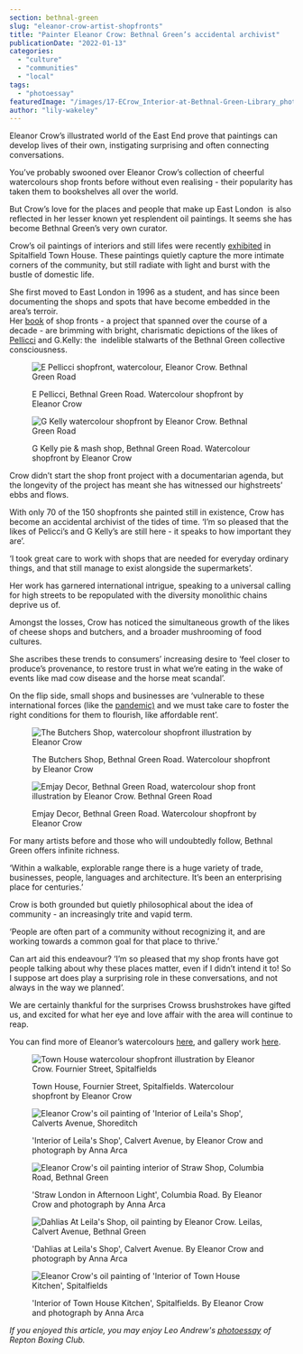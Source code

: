 ```yaml
---
section: bethnal-green
slug: "eleanor-crow-artist-shopfronts"
title: "Painter Eleanor Crow: Bethnal Green’s accidental archivist"
publicationDate: "2022-01-13"
categories: 
  - "culture"
  - "communities"
  - "local"
tags: 
  - "photoessay"
featuredImage: "/images/17-ECrow_Interior-at-Bethnal-Green-Library_photo-Steve-Russell-Studios-LOWRES.jpg"
author: "lily-wakeley"
---
```


Eleanor Crow’s illustrated world of the East End prove that paintings can develop lives of their own, instigating surprising and often connecting conversations.

You’ve probably swooned over Eleanor Crow’s collection of cheerful watercolours shop fronts before without even realising - their popularity has taken them to bookshelves all over the world. 

But Crow’s love for the places and people that make up East London  is also reflected in her lesser known yet resplendent oil paintings. It seems she has become Bethnal Green’s very own curator. 

Crow’s oil paintings of interiors and still lifes were recently [exhibited](https://www.townhousespitalfields.com/eleanor-crow-a-step-inside/) in Spitalfield Town House. These paintings quietly capture the more intimate corners of the community, but still radiate with light and burst with the bustle of domestic life.

She first moved to East London in 1996 as a student, and has since been documenting the shops and spots that have become embedded in the area’s terroir.   
Her [book](https://romanroadlondon.com/shopfronts-of-london-eleanor-crow-book-review/) of shop fronts - a project that spanned over the course of a decade - are brimming with bright, charismatic depictions of the likes of [Pellicci](https://bethnalgreenlondon.co.uk/e-pellicci-cafe-anna-nev-interview/) and G.Kelly: the  indelible stalwarts of the Bethnal Green collective consciousness.

<figure>

![E Pellicci shopfront, watercolour, Eleanor Crow. Bethnal Green Road](/images/E-Pellicci-Bethnal-Green-Road-Bethnal-Green-1000px-1024x682.jpg)

<figcaption>

E Pellicci, Bethnal Green Road. Watercolour shopfront by Eleanor Crow

</figcaption>

</figure>

<figure>

![G Kelly watercolour shopfront by Eleanor Crow. Bethnal Green Road](/images/G-Kelly-Bethnal-Green-Road-1000px-1024x682.jpg)

<figcaption>

G Kelly pie & mash shop, Bethnal Green Road. Watercolour shopfront by Eleanor Crow

</figcaption>

</figure>

Crow didn’t start the shop front project with a documentarian agenda, but the longevity of the project has meant she has witnessed our highstreets’ ebbs and flows. 

With only 70 of the 150 shopfronts she painted still in existence, Crow has become an accidental archivist of the tides of time. ‘I’m so pleased that the likes of Pelicci’s and G Kelly’s are still here - it speaks to how important they are’. 

‘I took great care to work with shops that are needed for everyday ordinary things, and that still manage to exist alongside the supermarkets’. 

Her work has garnered international intrigue, speaking to a universal calling for high streets to be repopulated with the diversity monolithic chains deprive us of. 

Amongst the losses, Crow has noticed the simultaneous growth of the likes of cheese shops and butchers, and a broader mushrooming of food cultures. 

She ascribes these trends to consumers’ increasing desire to ‘feel closer to produce’s provenance, to restore trust in what we’re eating in the wake of events like mad cow disease and the horse meat scandal’. 

On the flip side, small shops and businesses are ‘vulnerable to these international forces (like the [pandemic)](https://www.theguardian.com/business/2021/jul/16/tsunami-of-closures-threaten-uk-high-streets-as-debt-grows-fivefold) and we must take care to foster the right conditions for them to flourish, like affordable rent’. 

<figure>

![The Butchers Shop, watercolour shopfront illustration by Eleanor Crow](/images/The-Butchers-Shop-Bethnal-Green-Road-rgb-1000px-1024x730.jpg)

<figcaption>

The Butchers Shop, Bethnal Green Road. Watercolour shopfront by Eleanor Crow

</figcaption>

</figure>

<figure>

![Emjay Decor, Bethnal Green Road, watercolour shop front illustration by Eleanor Crow. Bethnal Green Road](/images/Emjay-Decor-Bethnal-Green-Rd-rgb-1000px-1024x683.jpg)

<figcaption>

Emjay Decor, Bethnal Green Road. Watercolour shopfront by Eleanor Crow

</figcaption>

</figure>

For many artists before and those who will undoubtedly follow, Bethnal Green offers infinite richness.

‘Within a walkable, explorable range there is a huge variety of trade, businesses, people, languages and architecture. It’s been an enterprising place for centuries.’ 

Crow is both grounded but quietly philosophical about the idea of community - an increasingly trite and vapid term. 

‘People are often part of a community without recognizing it, and are working towards a common goal for that place to thrive.’ 

Can art aid this endeavour? ‘I’m so pleased that my shop fronts have got people talking about why these places matter, even if I didn’t intend it to! So I suppose art does play a surprising role in these conversations, and not always in the way we planned’. 

We are certainly thankful for the surprises Crowss brushstrokes have gifted us, and excited for what her eye and love affair with the area will continue to reap. 

  
You can find more of Eleanor’s watercolours [here](http://www.eleanorcrow.com/), and gallery work [here](http://eleanorcrow.org).

<figure>

![Town House watercolour shopfront illustration by Eleanor Crow. Fournier Street, Spitalfields](/images/Townhouse-Fournier-Street-Spitalfields-1000px.jpg)

<figcaption>

Town House, Fournier Street, Spitalfields. Watercolour shopfront by Eleanor Crow

</figcaption>

</figure>

<figure>

![Eleanor Crow's oil painting of 'Interior of Leila's Shop', Calverts Avenue, Shoreditch](/images/1-ECrow_Interior-Leilas-Shop_oil-on-linen_2020_photo-Anna-Arca-LOWRES-1024x909.jpg)

<figcaption>

'Interior of Leila's Shop', Calvert Avenue, by Eleanor Crow and photograph by Anna Arca

</figcaption>

</figure>

<figure>

![Eleanor Crow's oil painting interior of Straw Shop, Columbia Road, Bethnal Green](/images/4-ECrow_Interior-at-Straw-London-in-Afternoon-Light_photo-Anna-Arca-LOWRES-1024x811.jpg)

<figcaption>

'Straw London in Afternoon Light', Columbia Road. By Eleanor Crow and photograph by Anna Arca

</figcaption>

</figure>

<figure>

![Dahlias At Leila's Shop, oil painting by Eleanor Crow. Leilas, Calvert Avenue, Bethnal Green](/images/22-ECrow_Dahlias-at-Leilas-Shop_photo-Anna-Arca-LOWRES-1024x913.jpg)

<figcaption>

'Dahlias at Leila's Shop', Calvert Avenue. By Eleanor Crow and photograph by Anna Arca

</figcaption>

</figure>

<figure>

![Eleanor Crow's oil painting of 'Interior of Town House Kitchen', Spitalfields](/images/21-ECrow_Interior-of-Town-House-Kitchen_photo-Anna-Arca-LOWRES-1024x795.jpg)

<figcaption>

'Interior of Town House Kitchen', Spitalfields. By Eleanor Crow and photograph by Anna Arca

</figcaption>

</figure>

_If you enjoyed this article, you may enjoy Leo Andrew's [photoessay](https://bethnalgreenlondon.co.uk/repton-boxing-club-kids-training-photoessay/) of Repton Boxing Club._
